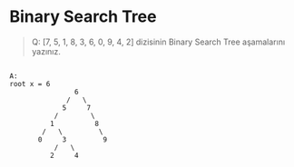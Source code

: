 # Binary Search Tree

> Q: [7, 5, 1, 8, 3, 6, 0, 9, 4, 2] dizisinin Binary Search Tree aşamalarını yazınız.

```

A:
root x = 6
                6
              /   \
             5     7
           /        \
          1          8
        /   \         \
       0     3         9
           /   \
          2     4
```
